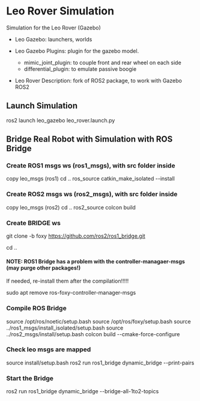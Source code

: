 # Leo Rover Simulation

Simulation for the Leo Rover (Gazebo)

- Leo Gazebo: launchers, worlds

- Leo Gazebo Plugins: plugin for the gazebo model. 
	- mimic_joint_plugin: to couple front and rear wheel on each side
	- differential_plugin: to emulate passive boogie

- Leo Rover Description: fork of ROS2 package, to work with Gazebo ROS2

## Launch Simulation

ros2 launch leo_gazebo leo_rover.launch.py


## Bridge Real Robot with Simulation with ROS Bridge

### Create ROS1 msgs ws (ros1_msgs), with src folder inside

copy leo_msgs (ros1)
cd ..
ros_source
catkin_make_isolated --install

### Create ROS2 msgs ws (ros2_msgs), with src folder inside

copy leo_msgs (ros2)
cd ..
ros2_source
colcon build

### Create BRIDGE ws

git clone -b foxy https://github.com/ros2/ros1_bridge.git

cd ..

#### NOTE: ROS1 Bridge has a problem with the controller-managaer-msgs (may purge other packages!)
If needed, re-install them after the compilation!!!!!

sudo apt remove ros-foxy-controller-manager-msgs

### Compile ROS Bridge
source /opt/ros/noetic/setup.bash
source /opt/ros/foxy/setup.bash 
source ../ros1_msgs/install_isolated/setup.bash
source ../ros2_msgs/install/setup.bash
colcon build --cmake-force-configure

### Check leo msgs are mapped
source install/setup.bash
ros2 run ros1_bridge dynamic_bridge --print-pairs

### Start the Bridge
ros2 run ros1_bridge dynamic_bridge --bridge-all-1to2-topics

